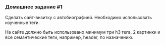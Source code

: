 ### Домашнее задание #1

Сделать сайт-визитку с автобиографией. Необходимо использовать изученные теги.

На сайте должно быть использовано минимум три h3 тега, 2 картинки и все семантические теги, например, header, по назначению.